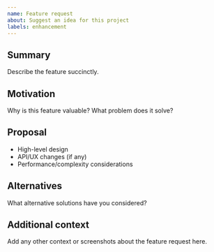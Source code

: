 ```yaml
---
name: Feature request
about: Suggest an idea for this project
labels: enhancement
---
```


## Summary
Describe the feature succinctly.

## Motivation
Why is this feature valuable? What problem does it solve?

## Proposal
- High-level design
- API/UX changes (if any)
- Performance/complexity considerations

## Alternatives
What alternative solutions have you considered?

## Additional context
Add any other context or screenshots about the feature request here.
